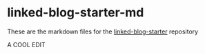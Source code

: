# linked-blog-starter-md
These are the markdown files for the [linked-blog-starter](https://github.com/matthewwong525/linked-blog-starter) repository

A COOL EDIT